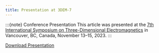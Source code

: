 ```yaml
---
title: Presentation at 3DEM-7
---
```


:::{note} Conference Presentation
This article was presented at the [7th International Symposium on Three-Dimensional Electromagnetics](https://3dem-7.geosci.xyz/) in
Vancouver, BC, Canada, November 13–15, 2023.
:::

[Download Presentation](Heagy-3DEM-7.pdf)
